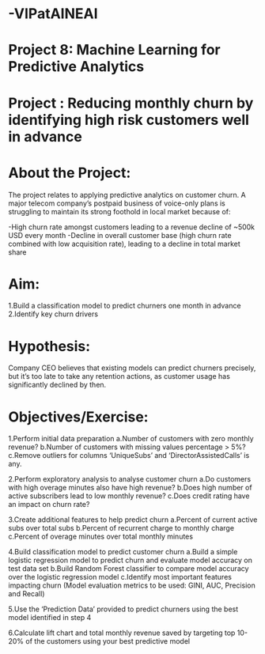 # -VIPatAINEAI
# Project 8: Machine Learning for Predictive Analytics
# Project : Reducing monthly churn by identifying high risk customers well in advance
# About the Project:
The project relates to applying predictive analytics on customer churn. A major telecom company’s postpaid business of voice-only plans is struggling to maintain its strong foothold in local market because of:

  -High churn rate amongst customers leading to a revenue decline of ~500k USD every month
  -Decline in overall customer base (high churn rate combined with low acquisition rate), leading to a decline in total market share
  # Aim: 
1.Build a classification model to predict churners one month in advance
2.Identify key churn drivers
# Hypothesis:
Company CEO believes that existing models can predict churners precisely, but it’s too late to take any retention actions, as customer usage has significantly declined by then.
# Objectives/Exercise:
1.Perform initial data preparation
a.Number of customers with zero monthly revenue?
b.Number of customers with missing values percentage > 5%?
c.Remove outliers for columns ‘UniqueSubs’ and ‘DirectorAssistedCalls’ is any.

2.Perform exploratory analysis to analyse customer churn
a.Do customers with high overage minutes also have high revenue?
b.Does high number of active subscribers lead to low monthly revenue?
c.Does credit rating have an impact on churn rate?

3.Create additional features to help predict churn
a.Percent of current active subs over total subs
b.Percent of recurrent charge to monthly charge
c.Percent of overage minutes over total monthly minutes

4.Build classification model to predict customer churn
a.Build a simple logistic regression model to predict churn and evaluate model accuracy on test data set
b.Build Random Forest classifier to compare model accuracy over the logistic regression model
c.Identify most important features impacting churn (Model evaluation metrics to be used: GINI, AUC, Precision and Recall)

5.Use the ‘Prediction Data’ provided to predict churners using the best model identified in step 4

6.Calculate lift chart and total monthly revenue saved by targeting top 10-20% of the customers using your best predictive model









